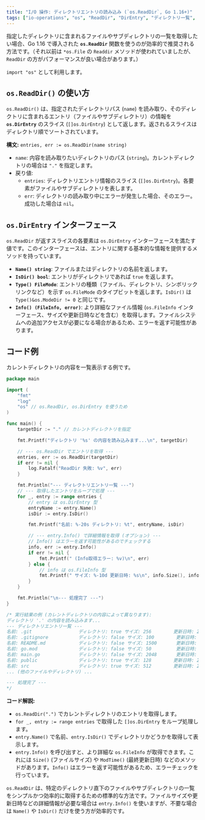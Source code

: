 ```yaml
---
title: "I/O 操作: ディレクトリエントリの読み込み (`os.ReadDir`, Go 1.16+)"
tags: ["io-operations", "os", "ReadDir", "DirEntry", "ディレクトリ一覧", "ファイル一覧", "Go1.16"]
---
```


指定したディレクトリに含まれるファイルやサブディレクトリの一覧を取得したい場合、Go 1.16 で導入された **`os.ReadDir`** 関数を使うのが効率的で推奨される方法です。（それ以前は `*os.File` の `Readdir` メソッドが使われていましたが、`ReadDir` の方がパフォーマンスが良い場合があります。）

`import "os"` として利用します。

## `os.ReadDir()` の使い方

`os.ReadDir()` は、指定されたディレクトリパス (`name`) を読み取り、そのディレクトリに含まれるエントリ（ファイルやサブディレクトリ）の情報を **`os.DirEntry`** のスライス (`[]os.DirEntry`) として返します。返されるスライスはディレクトリ順でソートされています。

**構文:** `entries, err := os.ReadDir(name string)`

*   `name`: 内容を読み取りたいディレクトリのパス (`string`)。カレントディレクトリの場合は `"."` を指定します。
*   戻り値:
    *   `entries`: ディレクトリエントリ情報のスライス (`[]os.DirEntry`)。各要素がファイルやサブディレクトリを表します。
    *   `err`: ディレクトリの読み取り中にエラーが発生した場合、そのエラー。成功した場合は `nil`。

## `os.DirEntry` インターフェース

`os.ReadDir` が返すスライスの各要素は `os.DirEntry` インターフェースを満たす値です。このインターフェースは、エントリに関する基本的な情報を提供するメソッドを持っています。

*   **`Name() string`**: ファイルまたはディレクトリの名前を返します。
*   **`IsDir() bool`**: エントリがディレクトリであれば `true` を返します。
*   **`Type() FileMode`**: エントリの種類（ファイル、ディレクトリ、シンボリックリンクなど）を示す `os.FileMode` のタイプビットを返します。`IsDir()` は `Type()&os.ModeDir != 0` と同じです。
*   **`Info() (FileInfo, error)`**: より詳細なファイル情報 (`os.FileInfo` インターフェース、サイズや更新日時などを含む）を取得します。ファイルシステムへの追加アクセスが必要になる場合があるため、エラーを返す可能性があります。

## コード例

カレントディレクトリの内容を一覧表示する例です。

```go title="os.ReadDir の使用例"
package main

import (
	"fmt"
	"log"
	"os" // os.ReadDir, os.DirEntry を使うため
)

func main() {
	targetDir := "." // カレントディレクトリを指定

	fmt.Printf("ディレクトリ '%s' の内容を読み込みます...\n", targetDir)

	// --- os.ReadDir でエントリを取得 ---
	entries, err := os.ReadDir(targetDir)
	if err != nil {
		log.Fatalf("ReadDir 失敗: %v", err)
	}

	fmt.Println("--- ディレクトリエントリ一覧 ---")
	// --- 取得したエントリをループで処理 ---
	for _, entry := range entries {
		// entry は os.DirEntry 型
		entryName := entry.Name()
		isDir := entry.IsDir()

		fmt.Printf("名前: %-20s ディレクトリ: %t", entryName, isDir)

		// --- entry.Info() で詳細情報を取得 (オプション) ---
		// Info() はエラーを返す可能性があるのでチェックする
		info, err := entry.Info()
		if err != nil {
			fmt.Printf(" (Info取得エラー: %v)\n", err)
		} else {
			// info は os.FileInfo 型
			fmt.Printf(" サイズ: %-10d 更新日時: %s\n", info.Size(), info.ModTime().Format("2006-01-02 15:04"))
		}
	}

	fmt.Println("\n--- 処理完了 ---")
}

/* 実行結果の例 (カレントディレクトリの内容によって異なります):
ディレクトリ '.' の内容を読み込みます...
--- ディレクトリエントリ一覧 ---
名前: .git                 ディレクトリ: true サイズ: 256        更新日時: 2025-03-28 15:00
名前: .gitignore           ディレクトリ: false サイズ: 100        更新日時: 2025-03-28 15:01
名前: README.md            ディレクトリ: false サイズ: 1500       更新日時: 2025-03-28 15:02
名前: go.mod               ディレクトリ: false サイズ: 50         更新日時: 2025-03-28 15:03
名前: main.go              ディレクトリ: false サイズ: 2048       更新日時: 2025-03-28 15:04
名前: public               ディレクトリ: true サイズ: 128        更新日時: 2025-03-28 15:05
名前: src                  ディレクトリ: true サイズ: 512        更新日時: 2025-03-29 02:13
... (他のファイルやディレクトリ) ...

--- 処理完了 ---
*/
```

**コード解説:**

*   `os.ReadDir(".")` でカレントディレクトリのエントリを取得します。
*   `for _, entry := range entries` で取得した `[]os.DirEntry` をループ処理します。
*   `entry.Name()` で名前、`entry.IsDir()` でディレクトリかどうかを取得して表示します。
*   `entry.Info()` を呼び出すと、より詳細な `os.FileInfo` が取得できます。これには `Size()` (ファイルサイズ) や `ModTime()` (最終更新日時) などのメソッドがあります。`Info()` はエラーを返す可能性があるため、エラーチェックを行っています。

`os.ReadDir` は、特定のディレクトリ直下のファイルやサブディレクトリの一覧をシンプルかつ効率的に取得するための標準的な方法です。ファイルサイズや更新日時などの詳細情報が必要な場合は `entry.Info()` を使いますが、不要な場合は `Name()` や `IsDir()` だけを使う方が効率的です。